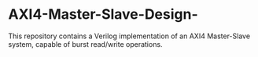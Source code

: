 # AXI4-Master-Slave-Design-
This repository contains a Verilog implementation of an AXI4 Master-Slave system, capable of burst read/write operations.
